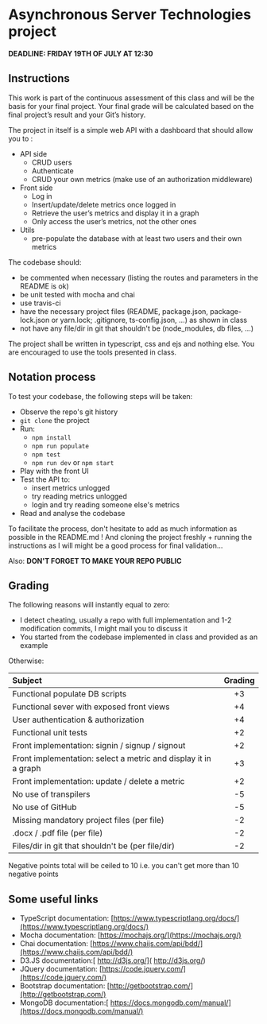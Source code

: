 # Asynchronous Server Technologies project

**DEADLINE: FRIDAY 19TH OF JULY AT 12:30**

## Instructions

This work is part of the continuous assessment of this class and will be the basis for your final project. 
Your final grade will be calculated based on the final project’s result and your Git’s history.

The project in itself is a simple web API with a dashboard that should allow you to :

* API side 
  - CRUD users 
  - Authenticate
  - CRUD your own metrics (make use of an authorization middleware)
* Front side
  - Log in 
  - Insert/update/delete metrics once logged in
  - Retrieve the user’s metrics and display it in a graph
  - Only access the user’s metrics, not the other ones
* Utils 
  - pre-populate the database with at least two users and their own metrics
  
The codebase should:

* be commented when necessary (listing the routes and parameters in the README is ok)
* be unit tested with mocha and chai
* use travis-ci
* have the necessary project files (README, package.json, package-lock.json or yarn.lock; .gitignore, ts-config.json, ...) as shown in class
* not have any file/dir in git that shouldn't be (node_modules, db files, ...)

The project shall be written in typescript, css and ejs and nothing else. You are encouraged to use the tools presented in class.

## Notation process 

To test your codebase, the following steps will be taken: 

* Observe the repo's git history
* `git clone` the project 
* Run: 
  - `npm install`
  - `npm run populate`
  - `npm test`
  - `npm run dev` or `npm start`
* Play with the front UI
* Test the API to:
  - insert metrics unlogged
  - try reading metrics unlogged
  - login and try reading someone else's metrics
* Read and analyse the codebase

To facilitate the process, don't hesitate to add as much information as possible in the README.md ! And cloning the project freshly + running the 
instructions as I will might be a good process for final validation...

Also: **DON'T FORGET TO MAKE YOUR REPO PUBLIC**


## Grading 

The following reasons will instantly equal to zero: 

* I detect cheating, usually a repo with full implementation and 1-2 modification commits, I might mail you to discuss it
* You started from the codebase implemented in class and provided as an example

Otherwise: 

| Subject                                                         | Grading   |
|:----------------------------------------------------------------|:---------:|
| Functional populate DB scripts                                  |    +3     |
| Functional sever with exposed front views                       |    +4     |
| User authentication & authorization                             |    +4     |
| Functional unit tests                                           |    +2     |
| Front implementation: signin / signup / signout                 |    +2     |
| Front implementation: select a metric and display it in a graph |    +3     |
| Front implementation: update / delete a metric                  |    +2     |
| No use of transpilers                                           |    -5     |
| No use of GitHub                                                |    -5     |
| Missing mandatory project files (per file)                      |    -2     |
| .docx / .pdf file (per file)                                    |    -2     |
| Files/dir in git that shouldn't be (per file/dir)               |    -2     |

Negative points total will be ceiled to 10 i.e. you can't get more than 10 negative points


## Some useful links

* TypeScript documentation: [https://www.typescriptlang.org/docs/](https://www.typescriptlang.org/docs/)
* Mocha documentation: [https://mochajs.org/](https://mochajs.org/)
* Chai documentation: [https://www.chaijs.com/api/bdd/](https://www.chaijs.com/api/bdd/)
* D3.JS documentation:[ http://d3js.org/]( http://d3js.org/)
* JQuery documentation: [https://code.jquery.com/](https://code.jquery.com/)
* Bootstrap documentation: [http://getbootstrap.com/](http://getbootstrap.com/)
* MongoDB documentation:[ https://docs.mongodb.com/manual/](https://docs.mongodb.com/manual/)
